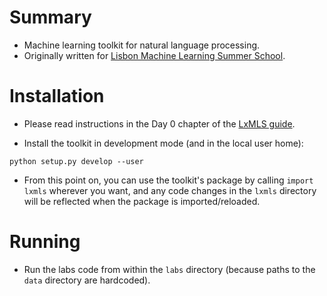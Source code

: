 # Summary

* Machine learning toolkit for natural language processing.
* Originally written for [Lisbon Machine Learning Summer School](lxmls.it.pt).

# Installation
  
* Please read instructions in the Day 0 chapter of the [LxMLS guide](https://github.com/LxMLS/lxmls_guide).

* Install the toolkit in development mode (and in the local user home):
```
python setup.py develop --user
```
  * From this point on, you can use the toolkit's package by calling `import lxmls` wherever you want, and any code changes in the `lxmls` directory
   will be reflected when the package is imported/reloaded.

# Running

* Run the labs code from within the `labs` directory (because paths to the `data` directory are hardcoded).
